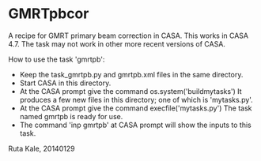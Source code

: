 # GMRTpbcor
A recipe for GMRT primary beam correction in CASA. This works in CASA 4.7. 
The task may not work in other more recent versions of CASA.

How to use the task 'gmrtpb':
 - Keep the task_gmrtpb.py and gmrtpb.xml files in the same directory.
 - Start CASA in this directory.
 - At the CASA prompt give the command
   os.system('buildmytasks')
   It produces a few new files in this directory; one of which is 'mytasks.py'.
 - At the CASA prompt give the command
   execfile('mytasks.py')
   The task named gmrtpb is ready for use.
 - The command 'inp gmrtpb' at CASA prompt will show the inputs to this task.

Ruta Kale, 20140129


